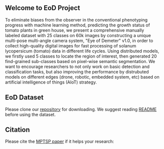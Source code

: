 ## Welcome to EoD Project 

To eliminate biases from the observer in the conventional phenotyping progress with machine learning method, predicting the growth status of tomato plants in green house, we present a comprehensive manually labeled dataset with 25 classes on 60k images by constructing a unique multi-pose multi-angle camera system, "Eye of Demeter" v1.0, in order to collect high-quality digital images for fast processing of solanum lycopersicum (tomato) data in different life cycles. Using distributed models, we firstly used 5 classes to locate the region of interest, then generated 20 find-grained sub-classes based on pixel-wise semantic segmentation. We want to encourage researchers to not only work on basic detection and classification tasks, but also improving the performance by distrubuted models on different edges (drone, robotic, embedded system, etc) based on artificial intelligence of things (AIoT) strategy.  


EoD Dataset
---------------
Please clone our [repository](https://github.com/0YJ/MPTSTD) for downloading. We suggest reading [README](https://github.com/0YJ/MPTSTD/blob/main/README.md) before using the dataset.

Citation
--------------

Please cite the [MPTSP paper](https://www.ph.com/placeholder.pdf) if it helps your research:
```bibtex

```
